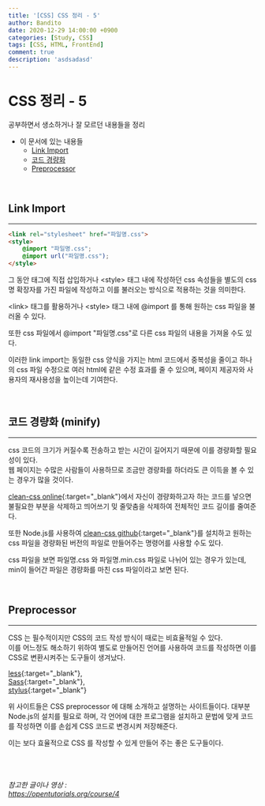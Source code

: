```yaml
---
title: '[CSS] CSS 정리 - 5'
author: Bandito
date: 2020-12-29 14:00:00 +0900
categories: [Study, CSS]
tags: [CSS, HTML, FrontEnd]
comment: true
description: 'asdsadasd'
---
```


# CSS 정리 - 5

공부하면서 생소하거나 잘 모르던 내용들을 정리

+ 이 문서에 있는 내용들
    - [Link Import](#link-import)
    - [코드 경량화](#코드-경량화-minify)
    - [Preprocessor](#preprocessor)



<br/>

## Link Import
***
```html
<link rel="stylesheet" href="파일명.css">
<style>
    @import "파일명.css";
    @import url("파일명.css");
</style>
```

그 동안 태그에 직접 삽입하거나 &lt;style&gt; 태그 내에 작성하던 css 속성들을 별도의 css명 확장자를 가진 파일에 작성하고 이를 불러오는 방식으로 적용하는 것을 의미한다.   

&lt;link&gt; 태그를 활용하거나 &lt;style&gt; 태그 내에 @import 를 통해 원하는 css 파일을 불러올 수 있다.   

또한 css 파일에서 @import "파일명.css"로 다른 css 파일의 내용을 가져올 수도 있다.   

이러한 link import는 동일한 css 양식을 가지는 html 코드에서 중복성을 줄이고 하나의 css 파일 수정으로 여러 html에 같은 수정 효과를 줄 수 있으며, 페이지 제공자와 사용자의 재사용성을 높이는데 기여한다.  


<br/>

## 코드 경량화 (minify)
***
css 코드의 크기가 커질수록 전송하고 받는 시간이 길어지기 때문에 이를 경량화할 필요성이 있다.    
웹 페이지는 수많은 사람들이 사용하므로 조금만 경량화를 하더라도 큰 이득을 볼 수 있는 경우가 많을 것이다.   

[clean-css online](http://adamburgess.github.io/clean-css-online/){:target="_blank"}에서 자신이 경량화하고자 하는 코드를 넣으면 불필요한 부분을 삭제하고 띄어쓰기 밎 줄맞춤을 삭제하여 전체적인 코드 길이를 줄여준다.    

또한 Node.js를 사용하여 [clean-css github](https://github.com/jakubpawlowicz/clean-css){:target="_blank"}를 설치하고 원하는 css 파일을 경량화된 버전의 파일로 만들어주는 명령어를 사용할 수도 있다.   

css 파일을 보면 파일명.css 와 파일명.min.css 파일로 나뉘어 있는 경우가 있는데, min이 들어간 파일은 경량화를 마친 css 파일이라고 보면 된다.   

<br/>

## Preprocessor
***

CSS 는 필수적이지만 CSS의 코드 작성 방식이 때로는 비효율적일 수 있다.    
이를 어느정도 해소하기 위하여 별도로 만들어진 언어를 사용하여 코드를 작성하면 이를 CSS로 변환시켜주는 도구들이 생겨났다.   

[less](http://lesscss.org/){:target="_blank"},    
[Sass](https://sass-lang.com/){:target="_blank"},     
[stylus](https://stylus-lang.com/){:target="_blank"}   

위 사이트들은 CSS preprocessor 에 대해 소개하고 설명하는 사이트들이다.   대부분 Node.js의 설치를 필요로 하며, 각 언어에 대한 프로그램을 설치하고 문법에 맞게 코드를 작성하면 이를 손쉽게 CSS 코드로 변경시켜 저장해준다.   

이는 보다 효율적으로 CSS 를 작성할 수 있게 만들어 주는 좋은 도구들이다.   



<br/><br/><br/>
_참고한 글이나 영상 :_   
_<https://opentutorials.org/course/4>_   
